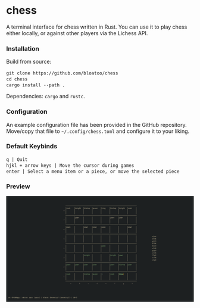 # chess

A terminal interface for chess written in Rust. You can use it to play chess either locally, or against other players via the Lichess API.

### Installation
Build from source:
```
git clone https://github.com/bloatoo/chess
cd chess
cargo install --path .
```

Dependencies: `cargo` and `rustc`.

### Configuration
An example configuration file has been provided in the GitHub repository. Move/copy that file to `~/.config/chess.toml` and configure it to your liking.

### Default Keybinds

```
q | Quit
hjkl + arrow keys | Move the cursor during games
enter | Select a menu item or a piece, or move the selected piece
```
### Preview

![Preview](media/preview.png?raw=true "Preview")
